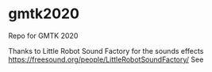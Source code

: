 # gmtk2020
Repo for GMTK 2020

Thanks to Little Robot Sound Factory for the sounds effects
https://freesound.org/people/LittleRobotSoundFactory/
See 
